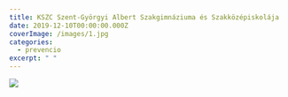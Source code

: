 ```yaml
---
title: KSZC Szent-Györgyi Albert Szakgimnáziuma és Szakközépiskolája
date: 2019-12-10T00:00:00.000Z
coverImage: /images/1.jpg
categories:
  - prevencio
excerpt: " "
---
```

![](/images/2.jpg)

![]()
